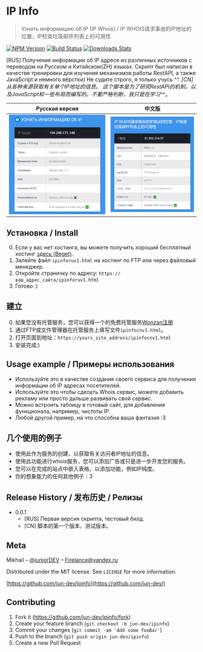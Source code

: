 # IP Info
> Узнать информацию об IP (IP Whois) / IP WHOIS请求事由的IP地址的位置，IP检查垃圾邮件列表上的可用性

[![NPM Version][npm-image]][npm-url]
[![Build Status][travis-image]][travis-url]
[![Downloads Stats][npm-downloads]][npm-url]

[RUS] Получение информации об IP адресе из различных источников c переводом на Русском и Китайском(ZH) языках.
Скрипт был написан в качестве тренировки для изучения механизмов работы RestAPI, а также JavaScript и немного вёрстки) 
Не судите строго, я только учусь ^_^.
[CN] 从各种来源获取有关单个IP地址的信息。
这个脚本是为了研究RestAPI的机制，以及JavaScript和一些布局而编写的。不要严格判断，我只是在学习^_^。

| Русская версия  | 中文版 |
| ------------- | ------------- |
| ![](headerRU.png)  | ![](headerCN.png)  |

## Установка / Install

0. Если у вас нет хостинга, вы можете получить хороший бесплатный хостинг [здесь (Beget)](https://beget.com/ru/free-hosting).
1. Залейте файл `ipinforuv1.html` на хостинг по FTP или через файловый менеджер.
2. Откройте страничку по адресу: `https://ваш_адрес_сайта/ipinforuv1.html`
3. Готово :)

## 建立

0. 如果您没有托管服务，您可以获得一个的免费托管服务[Wonzan注册](http://www.wonzan.com/page/7.html)
1. 通过FTP或文件管理器在托管服务上填写文件`ipinfocnv1.html`。
2. 打开页面到地址：`https://yours_site_address/ipinfocnv1.html`
3. 安装完成:)

## Usage example / Примеры использования

* Используйте это в качестве создания своего сервиса для получения информации об IP адресах посетителей.
* Используйте это чтобы сделать Whois сервис, можете добавить рекламу или просто дальше развивать свой сервис.
* Можно встроить таблицу в готовый сайт, для добавления функционала, например, чистоты IP.
* Любой другой пример, на что способна ваша фантазия :3

## 几个使用的例子

* 使用此作为服务的创建，以获取有关访问者IP地址的信息。
* 使用此功能进行whois服务，您可以添加广告或只是进一步开发您的服务。
* 您可以在完成的站点中嵌入表格，以添加功能，例如IP纯度。
* 你的想象能力的任何其他例子：3

## Release History / 发布历史 / Релизы

* 0.0.1
    * [RUS] Первая версия скрипта, тестовый билд. 
    * [CN] 脚本的第一个版本，测试版本。

## Meta

Mikhail – [@juniorDEV](https://t.me/juniordev) – Firelance@yandex.ru

Distributed under the MIT license. See ``LICENSE`` for more information.

[https://github.com/jun-dev/ipinfo](https://github.com/jun-dev/)

## Contributing

1. Fork it (<https://github.com/jun-dev/ipinfo/fork>)
2. Create your feature branch (`git checkout -b jun-dev/ipinfo`)
3. Commit your changes (`git commit -am 'Add some fooBar'`)
4. Push to the branch (`git push origin jun-dev/ipinfo`)
5. Create a new Pull Request

<!-- Markdown link & img dfn's -->
[npm-image]: https://img.shields.io/npm/v/datadog-metrics.svg?style=flat-square
[npm-url]: https://npmjs.org/package/datadog-metrics
[npm-downloads]: https://img.shields.io/npm/dm/datadog-metrics.svg?style=flat-square
[travis-image]: https://img.shields.io/travis/dbader/node-datadog-metrics/master.svg?style=flat-square
[travis-url]: https://travis-ci.org/dbader/node-datadog-metrics
[wiki]: https://github.com/yourname/yourproject/wiki
